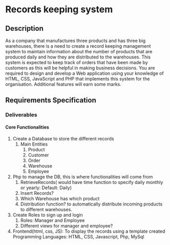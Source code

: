 # Records keeping system

## Description
As a company that manufactures three products and has three big warehouses, there is a need to create a record keeping management system to maintain information about the number of products that are produced daily and how they are distributed to the warehouses. This system is expected to keep track of orders that have been made by customers as this will be helpful in making business decisions. 
You are required to design and develop a Web application using your knowledge of HTML, CSS, JavaScript and PHP that implements this system for the organisation. Additional features will earn some marks.



## Requirements Specification
### Deliverables
#### Core Functionalities
1. Create a Database to store the different records
	1. Main Entities
		1. Product
		2. Customer
		3. Order
		4. Warehouse 
		5. Employee
2.  Php to manage the DB, this is where functionalities will come from
	1. RetrieveRecords( would have time function to specify daily monthly or yearly: Default: Daily)
	2. Insert Records?
	3. Which Warehouse has which product
	4. Distribution function? to automatically distribute incoming products to different warehouses.
3. Create Roles to sign up and login
	1. Roles: Manager and Employee
	2. Different views for manager and employee?
4. Frontend(html, css, JS): To display the records using a template created
Programming Languages: HTML, CSS, Javascript, Php, MySql